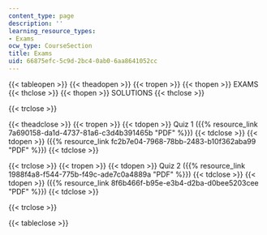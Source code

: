```yaml
---
content_type: page
description: ''
learning_resource_types:
- Exams
ocw_type: CourseSection
title: Exams
uid: 66875efc-5c9d-2bc4-0ab0-6aa8641052cc
---
```


{{< tableopen >}}
{{< theadopen >}}
{{< tropen >}}
{{< thopen >}}
EXAMS
{{< thclose >}}
{{< thopen >}}
SOLUTIONS
{{< thclose >}}

{{< trclose >}}

{{< theadclose >}}
{{< tropen >}}
{{< tdopen >}}
Quiz 1 ({{% resource_link 7a690158-da1d-4737-81a6-c3d4b391465b "PDF" %}})
{{< tdclose >}}
{{< tdopen >}}
({{% resource_link fc2b7e04-7968-78bb-2483-b10f362aba99 "PDF" %}})
{{< tdclose >}}

{{< trclose >}}
{{< tropen >}}
{{< tdopen >}}
Quiz 2 ({{% resource_link 1988f4a8-f544-775b-f49c-ade7c0a4889a "PDF" %}})
{{< tdclose >}}
{{< tdopen >}}
({{% resource_link 8f6b466f-b95e-e3b4-d2ba-d0bee5203cee "PDF" %}})
{{< tdclose >}}

{{< trclose >}}

{{< tableclose >}}